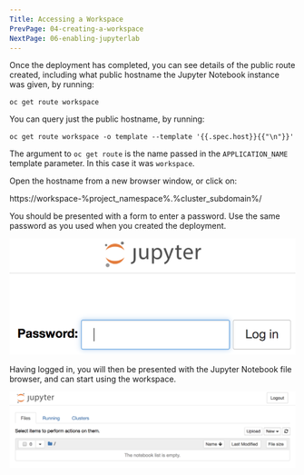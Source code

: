 ```yaml
---
Title: Accessing a Workspace
PrevPage: 04-creating-a-workspace
NextPage: 06-enabling-jupyterlab
---
```


Once the deployment has completed, you can see details of the public route created, including what public hostname the Jupyter Notebook instance was given, by running:

```execute
oc get route workspace
```

You can query just the public hostname, by running:

```execute
oc get route workspace -o template --template '{{.spec.host}}{{"\n"}}'
```

The argument to `oc get route` is the name passed in the `APPLICATION_NAME` template parameter. In this case it was `workspace`.

Open the hostname from a new browser window, or click on:

https://workspace-%project_namespace%.%cluster_subdomain%/

You should be presented with a form to enter a password. Use the same password as you used when you created the deployment.

![Password Entry](jupyternotebooklogin.png)

Having logged in, you will then be presented with the Jupyter Notebook file browser, and can start using the workspace.

![File Browser](jupyternotebookbrowser.png)
